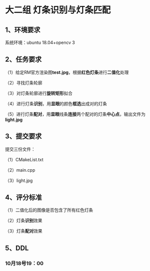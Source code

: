# 大二组 灯条识别与灯条匹配

## 1、环境要求

系统环境：ubuntu 18.04+opencv 3

## 2、任务要求

（1）给定RM官方渲染图**test.jpg**，根据**红色灯条**进行**二值化**处理

（2）寻找灯条轮廓

（3）对灯条轮廓进行**旋转矩形**拟合

（4）进行灯条**识别**，用**显眼**的颜色**框选**出成对的灯条

（5）进行灯条**配对**，用**显眼**线条**连接**两个配对的灯条**中心点**，输出文件为**light.jpg**

## 3、提交要求

提交三份文件：

（1）CMakeList.txt

（2）main.cpp

（3）light.jpg

## 4、评分标准

（1）二值化后的图像是否包含了所有红色灯条

（2）灯条**识别**效果

（3）灯条**配对**效果

## 5、DDL

### 10月18号19：00
